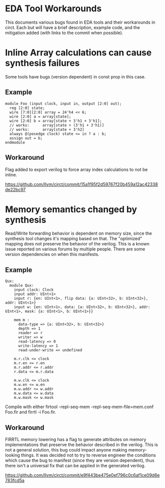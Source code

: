 # EDA Tool Workarounds

This documents various bugs found in EDA tools and their workarounds in circt.
Each but will have a brief description, example code, and the mitigation added
(with links to the commit when possible).  


# Inline Array calculations can cause synthesis failures

Some tools have bugs (version dependent) in const prop in this case.

## Example
```
module Foo (input clock, input in, output [2:0] out);
  reg [2:0] state;
  wire [7:0][2:0] array = 24'h4 << 6;
  wire [2:0] a = array[state];
  wire [2:0] b = array[state + 3'h1 + 3'h1];
  // works:      array[state + (3'h1 + 3'h1)]
  // works:      array[state + 3'h2]
  always @(posedge clock) state <= in ? a : b;
  assign out = b;
endmodule
```

## Workaround

Flag added to export verilog to force array index calculations to not be inline.

https://github.com/llvm/circt/commit/15a1f95f2d59767f20b459a12ac42338de22bc97

# Memory semantics changed by synthesis

Read/Write forwarding behavior is dependent on memory size, since the synthesis 
tool changes it's mapping based on that.  The "optimized" mapping does not 
preserve the behavior of the verilog.  This is a known issue reported on various
forums by multiple people.  There are some version dependencies on when this
manifests.

## Example
```
Qux:
  module Qux:
    input clock: Clock
    input addr: UInt<1>
    input r: {en: UInt<1>, flip data: {a: UInt<32>, b: UInt<32>}, addr: UInt<1>}
    input w: {en: UInt<1>, data: {a: UInt<32>, b: UInt<32>}, addr: UInt<1>, mask: {a: UInt<1>, b: UInt<1>}}

    mem m :
      data-type => {a: UInt<32>, b: UInt<32>}
      depth => 1
      reader => r
      writer => w
      read-latency => 0
      write-latency => 1
      read-under-write => undefined

    m.r.clk <= clock
    m.r.en <= r.en
    m.r.addr <= r.addr
    r.data <= m.r.data

    m.w.clk <= clock
    m.w.en <= w.en
    m.w.addr <= w.addr
    m.w.data <= w.data
    m.w.mask <= w.mask
```
Compile with either firtool -repl-seq-mem -repl-seq-mem-file=mem.conf Foo.fir and firrtl -i Foo.fir.

## Workaround

FIRRTL memory lowering has a flag to generate attributes on memory 
implementations that preserve the behavior described in the verilog.  This is 
not a general solution, this bug could impact anyone making memory-looking 
things.  It was decided not to try to reverse engineer the conditions which
cause the bug to manifest (since they are version dependent), thus there isn't
a universal fix that can be applied in the generated verilog.

https://github.com/llvm/circt/commit/e9f443be475e0ef796c0c6af1ce09d6e783fcd5a